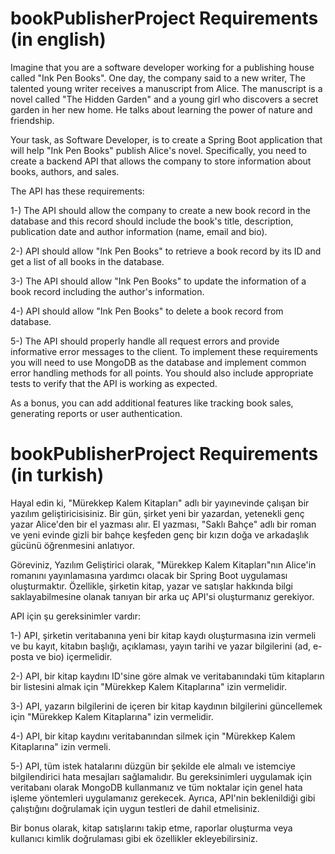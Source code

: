 # bookPublisherProject Requirements (in english)
Imagine that you are a software developer working for a publishing house called "Ink Pen Books". One day, the company said to a new writer,
The talented young writer receives a manuscript from Alice. The manuscript is a novel called "The Hidden Garden" and a young girl who discovers 
a secret garden in her new home.
He talks about learning the power of nature and friendship.

Your task, as Software Developer, is to create a Spring Boot application that will help "Ink Pen Books" publish Alice's novel.
Specifically, you need to create a backend API that allows the company to store information about books, authors, and sales.

The API has these requirements:

1-) The API should allow the company to create a new book record in the database and this record should include the book's title, 
description, publication date and author information (name, email and bio).
 
2-) API should allow "Ink Pen Books" to retrieve a book record by its ID and get a list of all books in the database.

3-) The API should allow "Ink Pen Books" to update the information of a book record including the author's information.
 
4-) API should allow "Ink Pen Books" to delete a book record from database.

5-) The API should properly handle all request errors and provide informative error messages to the client.
To implement these requirements you will need to use MongoDB as the database and implement common error handling methods for all points. 
You should also include appropriate tests to verify that the API is working as expected.

As a bonus, you can add additional features like tracking book sales, generating reports or user authentication.

# bookPublisherProject Requirements (in turkish)
Hayal edin ki, "Mürekkep Kalem Kitapları" adlı bir yayınevinde çalışan bir yazılım geliştiricisisiniz. Bir gün, şirket yeni bir yazardan, 
yetenekli genç yazar Alice'den bir el yazması alır. El yazması, "Saklı Bahçe" adlı bir roman ve yeni evinde gizli bir bahçe keşfeden genç bir kızın 
doğa ve arkadaşlık gücünü öğrenmesini anlatıyor.

Göreviniz, Yazılım Geliştirici olarak, "Mürekkep Kalem Kitapları"nın Alice'in romanını yayınlamasına yardımcı olacak bir Spring Boot uygulaması oluşturmaktır. 
Özellikle, şirketin kitap, yazar ve satışlar hakkında bilgi saklayabilmesine olanak tanıyan bir arka uç API'si oluşturmanız gerekiyor.

API için şu gereksinimler vardır:

1-) API, şirketin veritabanına yeni bir kitap kaydı oluşturmasına izin vermeli ve bu kayıt, kitabın başlığı, 
açıklaması, yayın tarihi ve yazar bilgilerini (ad, e-posta ve bio) içermelidir.
 
2-) API, bir kitap kaydını ID'sine göre almak ve veritabanındaki tüm kitapların bir listesini almak için "Mürekkep Kalem Kitaplarına" izin vermelidir.

3-) API, yazarın bilgilerini de içeren bir kitap kaydının bilgilerini güncellemek için "Mürekkep Kalem Kitaplarına" izin vermelidir.
 
4-) API, bir kitap kaydını veritabanından silmek için "Mürekkep Kalem Kitaplarına" izin vermeli.

5-) API, tüm istek hatalarını düzgün bir şekilde ele almalı ve istemciye bilgilendirici hata mesajları sağlamalıdır.
Bu gereksinimleri uygulamak için veritabanı olarak MongoDB kullanmanız ve tüm noktalar için genel hata işleme yöntemleri uygulamanız gerekecek. 
Ayrıca, API'nin beklenildiği gibi çalıştığını doğrulamak için uygun testleri de dahil etmelisiniz.

Bir bonus olarak, kitap satışlarını takip etme, raporlar oluşturma veya kullanıcı kimlik doğrulaması gibi ek özellikler ekleyebilirsiniz.

